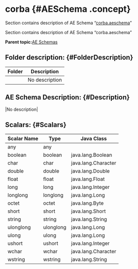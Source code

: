 # corba {#AESchema .concept}

Section contains description of AE Schema “[corba.aeschema](corba.aeschema)”

Section contains description of AE Schema “corba.aeschema”

**Parent topic:**[AE Schemas](../../../projects/EMS_Play1/common/aeschema.md)

## Folder description: {#FolderDescription}

|Folder|Description|
|------|-----------|
| |No description|

## AE Schema Description: {#Description}

|No description|

## Scalars: {#Scalars}

|Scalar Name|Type|Java Class|
|-----------|----|----------|
|any|any| |
|boolean|boolean|java.lang.Boolean|
|char|char|java.lang.Character|
|double|double|java.lang.Double|
|float|float|java.lang.Float|
|long|long|java.lang.Integer|
|longlong|longlong|java.lang.Long|
|octet|octet|java.lang.Byte|
|short|short|java.lang.Short|
|string|string|java.lang.String|
|ulonglong|ulonglong|java.lang.Long|
|ulong|ulong|java.lang.Long|
|ushort|ushort|java.lang.Integer|
|wchar|wchar|java.lang.Character|
|wstring|wstring|java.lang.String|

